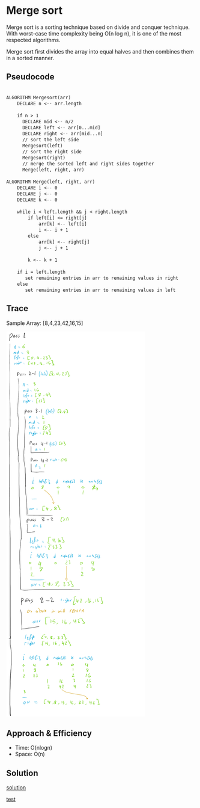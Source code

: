 # Merge sort

Merge sort is a sorting technique based on divide and conquer technique. With worst-case time complexity being Ο(n log n), it is one of the most respected algorithms.

Merge sort first divides the array into equal halves and then combines them in a sorted manner.

## Pseudocode

```text

ALGORITHM Mergesort(arr)
    DECLARE n <-- arr.length

    if n > 1
      DECLARE mid <-- n/2
      DECLARE left <-- arr[0...mid]
      DECLARE right <-- arr[mid...n]
      // sort the left side
      Mergesort(left)
      // sort the right side
      Mergesort(right)
      // merge the sorted left and right sides together
      Merge(left, right, arr)

ALGORITHM Merge(left, right, arr)
    DECLARE i <-- 0
    DECLARE j <-- 0
    DECLARE k <-- 0

    while i < left.length && j < right.length
        if left[i] <= right[j]
            arr[k] <-- left[i]
            i <-- i + 1
        else
            arr[k] <-- right[j]
            j <-- j + 1

        k <-- k + 1

    if i = left.length
       set remaining entries in arr to remaining values in right
    else
       set remaining entries in arr to remaining values in left
```

## Trace

Sample Array: [8,4,23,42,16,15]

![Alt text](./trace.png)

## Approach & Efficiency

- Time: O(nlogn)
- Space: O(n)

## Solution

[solution](./merge_sort.py)

[test](./tests/test_merge_sort.py)
